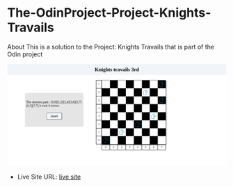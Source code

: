 # The-OdinProject-Project-Knights-Travails
About This is a solution to the Project: Knights Travails that is part of the Odin project

![](./screenShot.png)

- Live Site URL: [live site](https://medido1.github.io/The-OdinProject-Project-Knights-Travails/)
